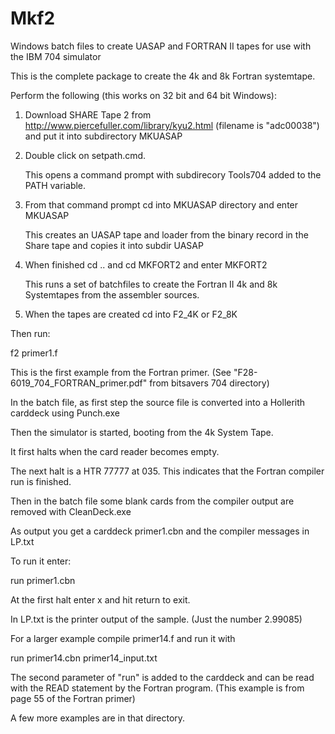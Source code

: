 # Mkf2
Windows batch files to create UASAP and FORTRAN II tapes for use with the IBM 704 simulator

This is the complete package to create the 4k and 8k Fortran systemtape.

Perform the following (this works on 32 bit and 64 bit Windows):

1. Download SHARE Tape 2 from http://www.piercefuller.com/library/kyu2.html (filename is "adc00038") and put it into subdirectory MKUASAP

2. Double click on setpath.cmd. 

      This opens a command prompt with subdirecory Tools704 added to the PATH variable.
      
2. From that command prompt cd into MKUASAP directory and enter MKUASAP 

      This creates an UASAP tape and loader from the binary record in the Share tape and copies it into subdir UASAP   
      
3. When finished cd .. and cd MKFORT2 and enter MKFORT2

      This runs a set of batchfiles to create the Fortran II 4k and 8k Systemtapes from the assembler sources. 
            
4. When the tapes are created cd into F2_4K or F2_8K 

Then run:
 
f2 primer1.f
 
This is the first example from the Fortran primer. (See "F28-6019_704_FORTRAN_primer.pdf" from bitsavers 704 directory) 

In the batch file, as first step the source file is converted into a Hollerith carddeck using Punch.exe

Then the simulator is started, booting from the 4k System Tape.

It first halts when the card reader becomes empty.

The next halt is a HTR 77777 at 035. This indicates that the Fortran compiler run is finished. 

Then in the batch file some blank cards from the compiler output are removed with CleanDeck.exe

As output you get a carddeck primer1.cbn and the compiler messages in LP.txt


To run it enter:
 
run primer1.cbn
 
At the first halt enter x and hit return to exit.

In LP.txt is the printer output of the sample. (Just the number 2.99085)
 
For a larger example compile primer14.f and run it with
 
run primer14.cbn primer14_input.txt

The second parameter of "run" is added to the carddeck and can be read with the READ statement by the Fortran program.
(This example is from page 55 of the Fortran primer)

A few more examples are in that directory.
